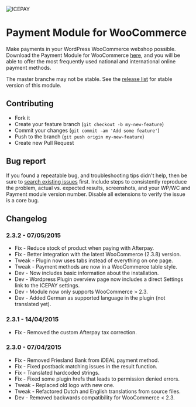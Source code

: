 ![ICEPAY](https://camo.githubusercontent.com/49043ebb42bd9b98941d6013761d4aadcd33f14f/68747470733a2f2f6963657061792e636f6d2f6e6c2f77702d636f6e74656e742f7468656d65732f6963657061792f696d616765732f6865616465722f6c6f676f2e737667)

# Payment Module for WooCommerce

Make payments in your WordPress WooCommerce webshop possible. Download the Payment Module for WooCommerce [here](https://github.com/icepay/WooCommerce/releases), and you will be able to offer the most frequently used national and international online payment methods.

The master branche may not be stable. See the [release list](https://github.com/icepay/WooCommerce/releases) for stable version of this module.

## Contributing ##

* Fork it
* Create your feature branch (`git checkout -b my-new-feature`)
* Commit your changes (`git commit -am 'Add some feature'`)
* Push to the branch (`git push origin my-new-feature`)
* Create new Pull Request

## Bug report ##

If you found a repeatable bug, and troubleshooting tips didn't help, then be sure to [search existing issues](https://github.com/icepay/WooCommerce/issues) first. Include steps to consistently reproduce the problem, actual vs. expected results, screenshots, and your WP/WC and Payment module version number. Disable all extensions to verify the issue is a core bug.

## Changelog ##

### 2.3.2 - 07/05/2015
* Fix - Reduce stock of product when paying with Afterpay.
* Fix - Better integration with the latest WooCommerce (2.3.8) version.
* Tweak - Plugin now uses tabs instead of everything on one page.
* Tweak - Payment methods are now in a WooCommerce table style.
* Dev - Now includes basic information about the installation.
* Dev - Wordpress Plugin overview page now includes a direct Settings link to the ICEPAY settings.
* Dev - Module now only supports WooCommerce > 2.3.
* Dev - Added German as supported language in the plugin (not translated yet).

### 2.3.1 - 14/04/2015
* Fix - Removed the custom Afterpay tax correction.

### 2.3.0 - 07/04/2015
* Fix - Removed Friesland Bank from iDEAL payment method.
* Fix - Fixed postback matching issues in the result function.
* Fix - Translated hardcoded strings.
* Fix - Fixed some plugin hrefs that leads to permission denied errors.
* Tweak - Replaced old logo with new one.
* Tweak - Refactored Dutch and English translations from source files.
* Dev - Removed backwards compatibility for WooCommerce < 2.3.
